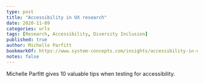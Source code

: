 ```yaml
---
type: post
title: "Accessibility in UX research"
date: 2020-11-09
categories: urls
tags: [Research, Accessibility, Diversity Inclusion]
published: true
author: Michelle Parfitt
bookmarkOf: https://www.system-concepts.com/insights/accessibility-in-ux-research/
notes: false
---
```


Michelle Parfitt gives 10 valuable tips when testing for accessibility.